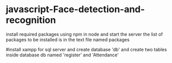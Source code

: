 # javascript-Face-detection-and-recognition
install required packages using npm in node and start the server
the list of packages to be installed is in the text file  named packages

 
#install xampp for sql server and create database 'db' and create two tables inside database db  named  'register' and 'Attendance'




